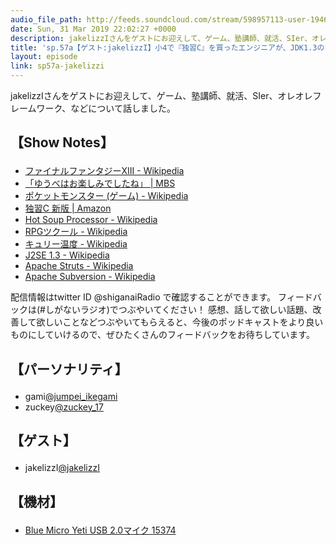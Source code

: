 ```yaml
---
audio_file_path: http://feeds.soundcloud.com/stream/598957113-user-194620696-sp57a-jakelizzi.mp3
date: Sun, 31 Mar 2019 22:02:27 +0000
description: jakelizzIさんをゲストにお迎えして、ゲーム、塾講師、就活、SIer、オレオレフレームワーク、などについて話しました。
title: 'sp.57a【ゲスト:jakelizzI】小4で『独習C』を買ったエンジニアが、JDK1.3のオレオレフレームワークと楽しく戦う話'
layout: episode
link: sp57a-jakelizzi
---
```


<p><span>jakelizzIさんをゲストにお迎えして、ゲーム、塾講師、就活、SIer、オレオレフレームワーク、などについて話しました。</span></p>
<h2>
  <p>【Show Notes】</p>
</h2>
<ul>
  <li><a href="https://ja.wikipedia.org/wiki/%E3%83%95%E3%82%A1%E3%82%A4%E3%83%8A%E3%83%AB%E3%83%95%E3%82%A1%E3%83%B3%E3%82%BF%E3%82%B8%E3%83%BCXIII" target="_blank">ファイナルファンタジーXIII - Wikipedia</a></li>
  <li><a href="https://www.mbs.jp/yutano/" target="_blank">「ゆうべはお楽しみでしたね」 | MBS</a></li>
  <li><a href="https://ja.wikipedia.org/wiki/%E3%83%9D%E3%82%B1%E3%83%83%E3%83%88%E3%83%A2%E3%83%B3%E3%82%B9%E3%82%BF%E3%83%BC_(%E3%82%B2%E3%83%BC%E3%83%A0)" target="_blank">ポケットモンスター (ゲーム) - Wikipedia</a></li>
  <li><a href="https://www.amazon.co.jp/dp/B07876M3J6" target="_blank">独習C 新版 | Amazon</a></li>
  <li><a href="https://ja.wikipedia.org/wiki/Hot_Soup_Processor" target="_blank">Hot Soup Processor - Wikipedia</a></li>
  <li><a href="https://ja.wikipedia.org/wiki/RPG%E3%83%84%E3%82%AF%E3%83%BC%E3%83%AB" target="_blank">RPGツクール - Wikipedia</a></li>
  <li><a href="https://ja.wikipedia.org/wiki/%E3%82%AD%E3%83%A5%E3%83%AA%E3%83%BC%E6%B8%A9%E5%BA%A6" target="_blank">キュリー温度 - Wikipedia</a></li>
  <li><a href="https://ja.wikipedia.org/wiki/Java#J2SE_1.3_(2000%E5%B9%B45%E6%9C%888%E6%97%A5)" target="_blank">J2SE 1.3 - Wikipedia</a></li>
  <li><a href="https://ja.wikipedia.org/wiki/Apache_Struts" target="_blank">Apache Struts - Wikipedia</a></li>
  <li><a href="https://ja.wikipedia.org/wiki/Apache_Subversion" target="_blank">Apache Subversion - Wikipedia</a></li>
</ul>
<p><span>
  配信情報はtwitter ID @shiganaiRadio で確認することができます。
  フィードバックは(#しがないラジオ)でつぶやいてください！
  感想、話して欲しい話題、改善して欲しいことなどつぶやいてもらえると、今後のポッドキャストをより良いものにしていけるので、ぜひたくさんのフィードバックをお待ちしています。
</span></p>
<h2>
  <p>【パーソナリティ】</p>
</h2>
<ul>
  <li>gami<a href="https://twitter.com/jumpei_ikegami" target="_blank">@jumpei_ikegami</a></li>
  <li>zuckey<a href="https://twitter.com/zuckey_17" target="_blank">@zuckey_17</a></li>
</ul>
<h2>
  <p>【ゲスト】</p>
</h2>
<ul>
  <li>jakelizzI<a href="https://twitter.com/jakelizzI" target="_blank">@jakelizzI</a></li>
</ul>
<h2>
  <p>【機材】</p>
</h2>
<ul>
  <li><a href="http://amzn.to/2tlkud3" target="_blank">Blue Micro Yeti USB 2.0マイク 15374</a></li>
</ul>

